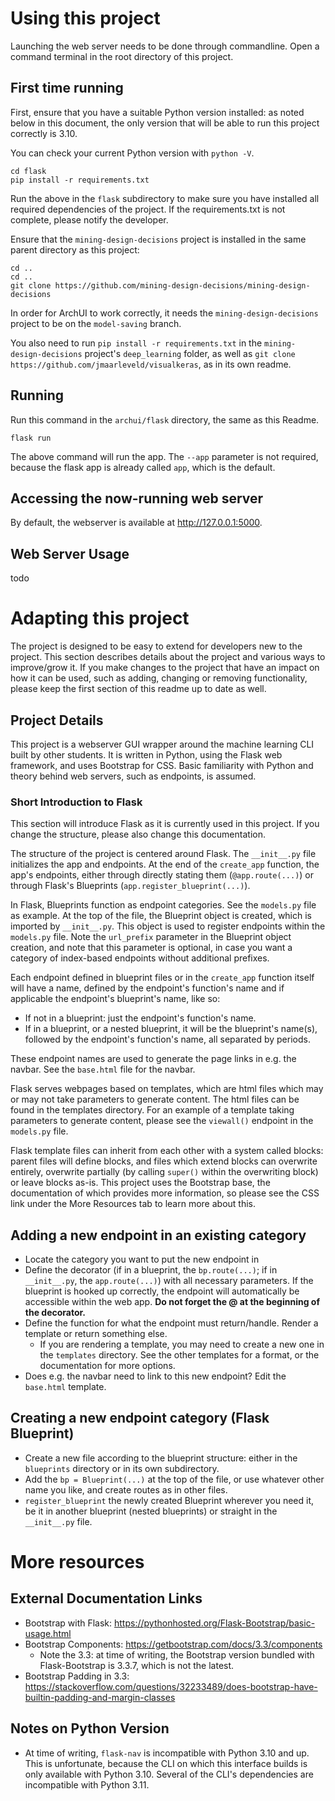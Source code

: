 # Using this project
Launching the web server needs to be done through commandline. Open a command terminal in the root directory of this project.

## First time running

First, ensure that you have a suitable Python version installed: as noted below in this document, the only version that will be able to run this project correctly is 3.10.

You can check your current Python version with `python -V`.


```
cd flask
pip install -r requirements.txt
```
Run the above in the `flask` subdirectory to make sure you have installed all required dependencies of the project. If the requirements.txt is not complete, please notify the developer.

Ensure that the `mining-design-decisions` project is installed in the same parent directory as this project:
```
cd ..
cd ..
git clone https://github.com/mining-design-decisions/mining-design-decisions
```
In order for ArchUI to work correctly, it needs the `mining-design-decisions` project to be on the `model-saving` branch.

You also need to run `pip install -r requirements.txt` in the `mining-design-decisions` project's `deep_learning` folder, as well as `git clone https://github.com/jmaarleveld/visualkeras`, as in its own readme.

## Running

Run this command in the `archui/flask` directory, the same as this Readme.
```
flask run
```
The above command will run the app. The `--app` parameter is not required, because the flask app is already called `app`, which is the default.

## Accessing the now-running web server
By default, the webserver is available at http://127.0.0.1:5000.

## Web Server Usage
todo

# Adapting this project
The project is designed to be easy to extend for developers new to the project. This section describes details about the project and various ways to improve/grow it. If you make changes to the project that have an impact on how it can be used, such as adding, changing or removing functionality, please keep the first section of this readme up to date as well.

## Project Details
This project is a webserver GUI wrapper around the machine learning CLI built by other students. It is written in Python, using the Flask web framework, and uses Bootstrap for CSS. Basic familiarity with Python and theory behind web servers, such as endpoints, is assumed.

### Short Introduction to Flask
This section will introduce Flask as it is currently used in this project. If you change the structure, please also change this documentation.

The structure of the project is centered around Flask. The `__init__.py` file initializes the app and endpoints. At the end of the `create_app` function, the app's endpoints, either through directly stating them (`@app.route(...)`) or through Flask's Blueprints (`app.register_blueprint(...)`).

In Flask, Blueprints function as endpoint categories. See the `models.py` file as example. At the top of the file, the Blueprint object is created, which is imported by `__init__.py`. This object is used to register endpoints within the `models.py` file. Note the `url_prefix` parameter in the Blueprint object creation, and note that this parameter is optional, in case you want a category of index-based endpoints without additional prefixes.

Each endpoint defined in blueprint files or in the `create_app` function itself will have a name, defined by the endpoint's function's name and if applicable the endpoint's blueprint's name, like so:

- If not in a blueprint: just the endpoint's function's name.
- If in a blueprint, or a nested blueprint, it will be the blueprint's name(s), followed by the endpoint's function's name, all separated by periods.

These endpoint names are used to generate the page links in e.g. the navbar. See the `base.html` file for the navbar.

Flask serves webpages based on templates, which are html files which may or may not take parameters to generate content. The html files can be found in the templates directory. For an example of a template taking parameters to generate content, please see the `viewall()` endpoint in the `models.py` file.

Flask template files can inherit from each other with a system called blocks: parent files will define blocks, and files which extend blocks can overwrite entirely, overwrite partially (by calling `super()` within the overwriting block) or leave blocks as-is. This project uses the Bootstrap base, the documentation of which provides more information, so please see the CSS link under the More Resources tab to learn more about this.

## Adding a new endpoint in an existing category

- Locate the category you want to put the new endpoint in
- Define the decorator (if in a blueprint, the `bp.route(...)`; if in `__init__.py`, the `app.route(...)`) with all necessary parameters. If the blueprint is hooked up correctly, the endpoint will automatically be accessible within the web app. **Do not forget the @ at the beginning of the decorator.**
- Define the function for what the endpoint must return/handle. Render a template or return something else.
	+ If you are rendering a template, you may need to create a new one in the `templates` directory. See the other templates for a format, or the documentation for more options.
- Does e.g. the navbar need to link to this new endpoint? Edit the `base.html` template.

## Creating a new endpoint category (Flask Blueprint)

- Create a new file according to the blueprint structure: either in the `blueprints` directory or in its own subdirectory. 
- Add the `bp = Blueprint(...)` at the top of the file, or use whatever other name you like, and create routes as in other files.
- `register_blueprint` the newly created Blueprint wherever you need it, be it in another blueprint (nested blueprints) or straight in the `__init__.py` file.

# More resources
## External Documentation Links

- Bootstrap with Flask: https://pythonhosted.org/Flask-Bootstrap/basic-usage.html
- Bootstrap Components: https://getbootstrap.com/docs/3.3/components
	+ Note the 3.3: at time of writing, the Bootstrap version bundled with Flask-Bootstrap is 3.3.7, which is not the latest.
- Bootstrap Padding in 3.3: https://stackoverflow.com/questions/32233489/does-bootstrap-have-builtin-padding-and-margin-classes

## Notes on Python Version

- At time of writing, `flask-nav` is incompatible with Python 3.10 and up. This is unfortunate, because the CLI on which this interface builds is only available with Python 3.10. Several of the CLI's dependencies are incompatible with Python 3.11. 
